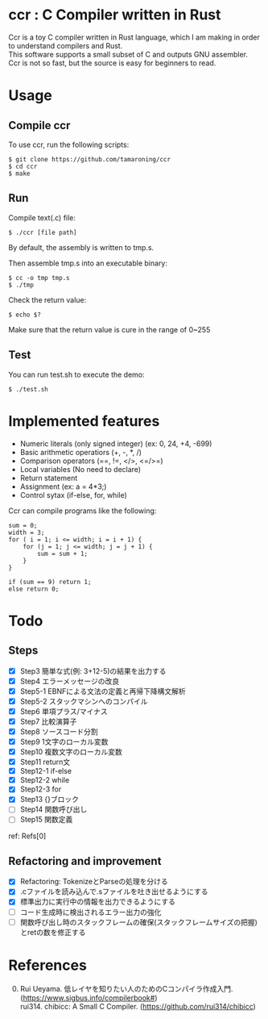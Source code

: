 # ccr : C Compiler written in Rust
Ccr is a toy C compiler written in Rust language, which I am making in order to understand compilers and Rust.  
This software supports a small subset of C and outputs GNU assembler.  
Ccr is not so fast, but the source is easy for beginners to read.   

# Usage
## Compile ccr
To use ccr, run the following scripts:
```
$ git clone https://github.com/tamaroning/ccr
$ cd ccr
$ make
```

## Run
Compile text(.c) file:  
```
$ ./ccr [file path]
```
By default, the assembly is written to tmp.s.  
  
Then assemble tmp.s into an executable binary:  
```
$ cc -o tmp tmp.s
$ ./tmp
```

Check the return value:  
```
$ echo $?
```
Make sure that the return value is cure in the range of 0~255  

## Test
You can run test.sh to execute the demo:  
```
$ ./test.sh
```

# Implemented features
- Numeric literals (only signed integer) (ex: 0, 24, +4, -699)
- Basic arithmetic operatiors (+, -, *, /)
- Comparison operators (==, !=, </>, <=/>=)
- Local variables (No need to declare)
- Return statement
- Assignment (ex: a = 4*3;)
- Control sytax (if-else, for, while)

Ccr can compile programs like the following:  
```
sum = 0;
width = 3;
for ( i = 1; i <= width; i = i + 1) {
    for (j = 1; j <= width; j = j + 1) {
        sum = sum + 1;
    }
}

if (sum == 9) return 1;
else return 0;
```


# Todo
## Steps  
- [x] Step3 簡単な式(例: 3+12-5)の結果を出力する
- [x] Step4 エラーメッセージの改良
- [x] Step5-1 EBNFによる文法の定義と再帰下降構文解析
- [x] Step5-2 スタックマシンへのコンパイル
- [x] Step6 単項プラス/マイナス
- [x] Step7 比較演算子
- [x] Step8 ソースコード分割
- [x] Step9 1文字のローカル変数
- [x] Step10 複数文字のローカル変数
- [x] Step11 return文
- [x] Step12-1 if-else
- [x] Step12-2 while
- [x] Step12-3 for
- [x] Step13 {}ブロック
- [ ] Step14 関数呼び出し
- [ ] Step15 関数定義

ref: Refs[0]

##  Refactoring and improvement
- [x] Refactoring: TokenizeとParseの処理を分ける  
- [x] .cファイルを読み込んで.sファイルを吐き出せるようにする
- [x] 標準出力に実行中の情報を出力できるようにする
- [ ] コード生成時に検出されるエラー出力の強化
- [ ] 関数呼び出し時のスタックフレームの確保(スタックフレームサイズの把握)とretの数を修正する

# References
0. Rui Ueyama. 低レイヤを知りたい人のためのCコンパイラ作成入門. (https://www.sigbus.info/compilerbook#)  
 rui314. chibicc: A Small C Compiler. (https://github.com/rui314/chibicc)  
